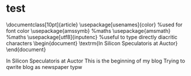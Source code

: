# test
\documentclass[10pt]{article}
\usepackage[usenames]{color} %used for font color
\usepackage{amssymb} %maths
\usepackage{amsmath} %maths
\usepackage[utf8]{inputenc} %useful to type directly diacritic characters
\begin{document}
\textrm{In Silicon Speculatoris at Auctor}
\end{document}

In Silicon Speculatoris at Auctor
This is the beginning of my blog
Trying to qwrite blog as newspaper typw
